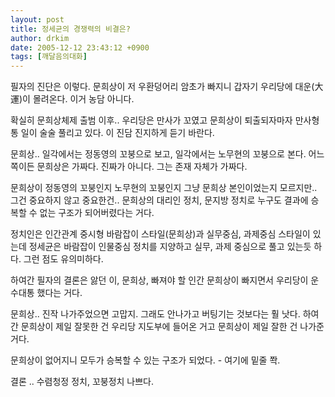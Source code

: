 ```yaml
---
layout: post
title: 정세균의 경쟁력의 비결은?
author: drkim
date: 2005-12-12 23:43:12 +0900
tags: [깨달음의대화]
---
```

필자의 진단은 이렇다. 문희상이 저 우환덩어리 암초가 빠지니 갑자기 우리당에 대운(大運)이 몰려온다. 이거 농담 아니다. 
  

  
확실히 문희상체제 출범 이후.. 우리당은 만사가 꼬였고 문희상이 퇴출되자마자 만사형통 일이 술술 풀리고 있다. 이 진담 진지하게 듣기 바란다. 
  

  
문희상.. 일각에서는 정동영의 꼬붕으로 보고, 일각에서는 노무현의 꼬붕으로 본다. 어느 쪽이든 문희상은 가짜다. 진짜가 아니다. 그는 존재 자체가 가짜다.
  

  
문희상이 정동영의 꼬붕인지 노무현의 꼬붕인지 그냥 문희상 본인이었는지 모르지만.. 그건 중요하지 않고 중요한건.. 문희상의 대리인 정치, 문지방 정치로 누구도 결과에 승복할 수 없는 구조가 되어버렸다는 거다. 
  

  
정치인은 인간관계 중시형 바람잡이 스타일(문희상)과 실무중심, 과제중심 스타일이 있는데 정세균은 바람잡이 인물중심 정치를 지양하고 실무, 과제 중심으로 풀고 있는듯 하다. 그런 점도 유의미하다. 
  

  
하여간 필자의 결론은 앓던 이, 문희상, 빠져야 할 인간 문희상이 빠지면서 우리당이 운수대통 했다는 거다. 
  

  
문희상.. 진작 나가주었으면 고맙지. 그래도 안나가고 버팅기는 것보다는 훨 낫다. 하여간 문희상이 제일 잘못한 건 우리당 지도부에 들어온 거고 문희상이 제일 잘한 건 나가준거다. 
  

  
문희상이 없어지니 모두가 승복할 수 있는 구조가 되었다. - 여기에 밑줄 쫙. 
  
결론 .. 수렴청정 정치, 꼬붕정치 나쁘다.